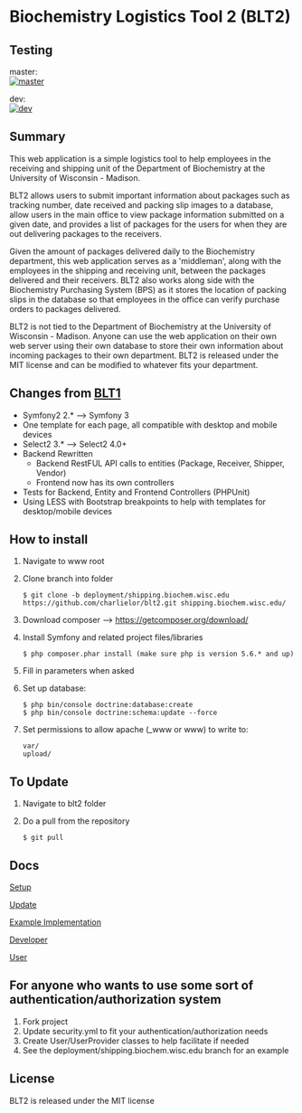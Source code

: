 Biochemistry Logistics Tool 2 (BLT2)
====================================

## Testing
master:  
[![master](https://travis-ci.org/charlielor/blt2.svg?branch=master)](https://travis-ci.org/charlielor/blt2)

dev:  
[![dev](https://travis-ci.org/charlielor/blt2.svg?branch=dev)](https://travis-ci.org/charlielor/blt2)

## Summary
This web application is a simple logistics tool to help employees in the receiving and shipping unit of the Department of Biochemistry at the University of Wisconsin - Madison.

BLT2 allows users to submit important information about packages such as tracking number, date received and packing slip images to a database, allow users in the main office to view package information submitted on a given date, and provides a list of packages for the users for when they are out delivering packages to the receivers.

Given the amount of packages delivered daily to the Biochemistry department, this web application serves as a 'middleman', along with the employees in the shipping and receiving unit, between the packages delivered and their receivers. BLT2 also works along side with the Biochemistry Purchasing System (BPS) as it stores the location of packing slips in the database so that employees in the office can verify purchase orders to packages delivered.

BLT2 is not tied to the Department of Biochemistry at the University of Wisconsin - Madison. Anyone can use the web application on their own web server using their own database to store their own information about incoming packages to their own department. BLT2 is released under the MIT license and can be modified to whatever fits your department.


## Changes from [BLT1](https://bitbucket.org/lorcharlie/uwbiochemistrylogisticstool)
* Symfony2 2.* --> Symfony 3
* One template for each page, all compatible with desktop and mobile devices
* Select2 3.* --> Select2 4.0+
* Backend Rewritten
    * Backend RestFUL API calls to entities (Package, Receiver, Shipper, Vendor)
    * Frontend now has its own controllers
* Tests for Backend, Entity and Frontend Controllers (PHPUnit)
* Using LESS with Bootstrap breakpoints to help with templates for desktop/mobile devices

## How to install
1) Navigate to www root
2) Clone branch into folder

    ```
    $ git clone -b deployment/shipping.biochem.wisc.edu https://github.com/charlielor/blt2.git shipping.biochem.wisc.edu/
    ```
3) Download composer --> https://getcomposer.org/download/
4) Install Symfony and related project files/libraries

    ```
    $ php composer.phar install (make sure php is version 5.6.* and up)
    ```
5) Fill in parameters when asked
6) Set up database:

    ```
    $ php bin/console doctrine:database:create
    $ php bin/console doctrine:schema:update --force
    ```

7) Set permissions to allow apache (_www or www) to write to:

    ```
    var/
    upload/
    ```

## To Update
1) Navigate to blt2 folder
2) Do a pull from the repository

    ```
    $ git pull
    ```

## Docs
[Setup](docs/setupGuide.md)

[Update](docs/updateGuide.md)

[Example Implementation](docs/uwMadisonBiochemistryImplementation.md)

[Developer](docs/developerGuide.md)

[User](docs/userGuide.md)

## For anyone who wants to use some sort of authentication/authorization system
1. Fork project
2. Update security.yml to fit your authentication/authorization needs
3. Create User/UserProvider classes to help facilitate if needed
4. See the deployment/shipping.biochem.wisc.edu branch for an example

## License
BLT2 is released under the MIT license
